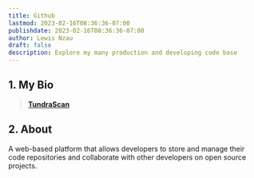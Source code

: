 ```yaml
---
title: Github
lastmod: 2023-02-16T08:36:36-07:00
publishdate: 2023-02-16T08:36:36-07:00
author: Lewis Nzau
draft: false
description: Explore my many production and developing code base
---
```


## 1. My Bio

> [**TundraScan**](https://github.com/SinoLewis)

## 2. About

A web-based platform that allows developers to store and manage their code repositories and collaborate with other developers on open source projects.

